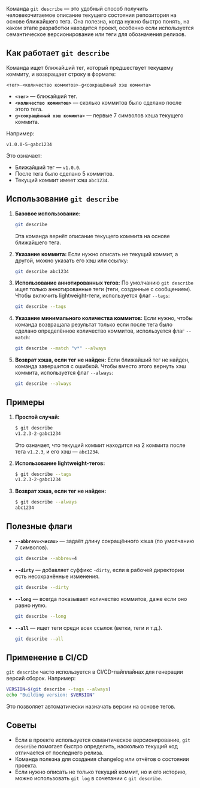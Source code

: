 Команда `git describe` — это удобный способ получить человекочитаемое описание текущего состояния репозитория на основе ближайшего тега. Она полезна, когда нужно быстро понять, на каком этапе разработки находится проект, особенно если используется семантическое версионирование или теги для обозначения релизов.

## Как работает `git describe`

Команда ищет ближайший тег, который предшествует текущему коммиту, и возвращает строку в формате:
```
<тег>-<количество коммитов>-g<сокращённый хэш коммита>
```
- **`<тег>`** — ближайший тег.
- **`<количество коммитов>`** — сколько коммитов было сделано после этого тега.
- **`g<сокращённый хэш коммита>`** — первые 7 символов хэша текущего коммита.

Например:
```
v1.0.0-5-gabc1234
```
Это означает:
- Ближайший тег — `v1.0.0`.
- После тега было сделано 5 коммитов.
- Текущий коммит имеет хэш `abc1234`.

## Использование `git describe`

1. **Базовое использование:**
   ```bash
   git describe
   ```
   Эта команда вернёт описание текущего коммита на основе ближайшего тега.

2. **Указание коммита:**
   Если нужно описать не текущий коммит, а другой, можно указать его хэш или ссылку:
   ```bash
   git describe abc1234
   ```

3. **Использование аннотированных тегов:**
   По умолчанию `git describe` ищет только аннотированные теги (теги, созданные с сообщением). Чтобы включить lightweight-теги, используется флаг `--tags`:
   ```bash
   git describe --tags
   ```

4. **Указание минимального количества коммитов:**
   Если нужно, чтобы команда возвращала результат только если после тега было сделано определённое количество коммитов, используется флаг `--match`:
   ```bash
   git describe --match "v*" --always
   ```

5. **Возврат хэша, если тег не найден:**
   Если ближайший тег не найден, команда завершится с ошибкой. Чтобы вместо этого вернуть хэш коммита, используется флаг `--always`:
   ```bash
   git describe --always
   ```

## Примеры

1. **Простой случай:**
   ```bash
   $ git describe
   v1.2.3-2-gabc1234
   ```
   Это означает, что текущий коммит находится на 2 коммита после тега `v1.2.3`, и его хэш — `abc1234`.

2. **Использование lightweight-тегов:**
   ```bash
   $ git describe --tags
   v1.2.3-2-gabc1234
   ```

3. **Возврат хэша, если тег не найден:**
   ```bash
   $ git describe --always
   abc1234
   ```

## Полезные флаги

- **`--abbrev=<число>`** — задаёт длину сокращённого хэша (по умолчанию 7 символов).
  ```bash
  git describe --abbrev=4
  ```
- **`--dirty`** — добавляет суффикс `-dirty`, если в рабочей директории есть несохранённые изменения.
  ```bash
  git describe --dirty
  ```
- **`--long`** — всегда показывает количество коммитов, даже если оно равно нулю.
  ```bash
  git describe --long
  ```
- **`--all`** — ищет теги среди всех ссылок (ветки, теги и т.д.).
  ```bash
  git describe --all
  ```

## Применение в CI/CD

`git describe` часто используется в CI/CD-пайплайнах для генерации версий сборок. Например:
```bash
VERSION=$(git describe --tags --always)
echo "Building version: $VERSION"
```
Это позволяет автоматически назначать версии на основе тегов.

## Советы
- Если в проекте используется семантическое версионирование, `git describe` помогает быстро определить, насколько текущий код отличается от последнего релиза.
- Команда полезна для создания changelog или отчётов о состоянии проекта.
- Если нужно описать не только текущий коммит, но и его историю, можно использовать `git log` в сочетании с `git describe`.